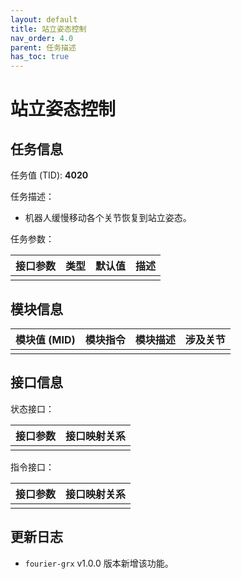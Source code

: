 ```yaml
---
layout: default
title: 站立姿态控制
nav_order: 4.0
parent: 任务描述
has_toc: true
---
```


# 站立姿态控制

## 任务信息

任务值 (TID): **4020**

任务描述：

- 机器人缓慢移动各个关节恢复到站立姿态。

任务参数：

| 接口参数 | 类型 | 默认值 | 描述 |
|------|----|-----|----|
|      |    |     |    |

## 模块信息

| 模块值 (MID) | 模块指令 | 模块描述 | 涉及关节 |
|-----------|------|------|------|
|           |      |      |

## 接口信息

状态接口：

| 接口参数 | 接口映射关系 |
|------|--------|
|      |        |

指令接口：

| 接口参数 | 接口映射关系 |
|------|--------|
|      |        |

## 更新日志

- `fourier-grx` v1.0.0 版本新增该功能。